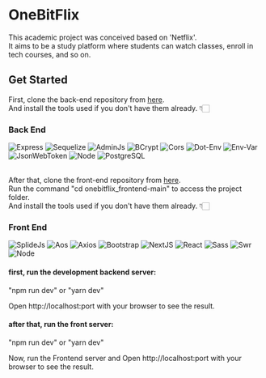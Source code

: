# OneBitFlix

This academic project was conceived based on 'Netflix'. <br>
It aims to be a study platform where students can watch classes, enroll in tech courses, and so on.

## Get Started
First, clone the back-end repository from <a href="https://github.com/kaiqueromero/Projeto-app-Onebitflix_Backend" target="blank">here</a>. <br>
And install the tools used if you don't have them already. 👇🏻 <br>

### Back End
![Express](https://img.shields.io/badge/-Express-232323?style=flat&labelColor=000000&logo=express&logoColor=ffffff)
![Sequelize](https://img.shields.io/badge/-Sequelize-232323?style=flat&labelColor=000000&logo=sequelize&logoColor=52B0E7)
![AdminJs](https://img.shields.io/badge/-AdminJs-232323?style=flat&labelColor=61DAFB&logo=&logoColor=000000)
![BCrypt](https://img.shields.io/badge/-Bcrypt-232323?style=flat&labelColor=61DAFB&logo=&logoColor=000000)
![Cors](https://img.shields.io/badge/-Cors-232323?style=flat&labelColor=61DAFB&logo=&logoColor=000000)
![Dot-Env](https://img.shields.io/badge/-DotEnv-232323?style=flat&labelColor=61DAFB&logo=&logoColor=000000)
![Env-Var](https://img.shields.io/badge/-EnvVar-232323?style=flat&labelColor=61DAFB&logo=&logoColor=000000)
![JsonWebToken](https://img.shields.io/badge/-JsonWebToken-232323?style=flat&labelColor=000000&logo=jsonwebtokens&logoColor=ffffff)
![Node](https://img.shields.io/badge/-Node-232323?style=flat&labelColor=000000&logo=nodedotjs&logoColor=339933)
![PostgreSQL](https://img.shields.io/badge/-PostgreSQL-232323?style=flat&labelColor=4169E1&logo=postgresql&logoColor=ffffff) <br> <br>

After that, clone the front-end repository from <a href="https://github.com/kaiqueromero/Projeto-app-Onebitflix_Frontend/tree/main" target="blank">here</a>. <br>
Run the command "cd onebitflix_frontend-main" to access the project folder. <br>
And install the tools used if you don't have them already. 👇🏻 <br>

### Front End
![SplideJs](https://img.shields.io/badge/-SplideJs-232323?style=flat&labelColor=000000&logo=splidejs&logoColor=ffffff)
![Aos](https://img.shields.io/badge/-AOS-232323?style=flat&labelColor=000000&logo=aos&logoColor=ffffff)
![Axios](https://img.shields.io/badge/-Axios-232323?style=flat&labelColor=4169E1&logo=axios&logoColor=ffffff)
![Bootstrap](https://img.shields.io/badge/-Bootstrap-232323?style=flat&labelColor=7952B3&logo=bootstrap&logoColor=ffffff)
![NextJS](https://img.shields.io/badge/-NextJS-232323?style=flat&labelColor=000000&logo=nextdotjs&logoColor=ffffff)
![React](https://img.shields.io/badge/-React-232323?style=flat&labelColor=61DAFB&logo=react&logoColor=000000)
![Sass](https://img.shields.io/badge/-Sass-232323?style=flat&labelColor=CC6699&logo=sass&logoColor=ffffff)
![Swr](https://img.shields.io/badge/-SWR-232323?style=flat&labelColor=000000&logo=swr&logoColor=52B0E7)
![Node](https://img.shields.io/badge/-Node-232323?style=flat&labelColor=000000&logo=nodedotjs&logoColor=339933)


#### first, run the development backend server:

"npm run dev"
or
"yarn dev" <br>

Open http://localhost:port with your browser to see the result.

#### after that, run the front server:

"npm run dev"
or
"yarn dev" <br>

Now, run the Frontend server and Open http://localhost:port with your browser to see the result.
